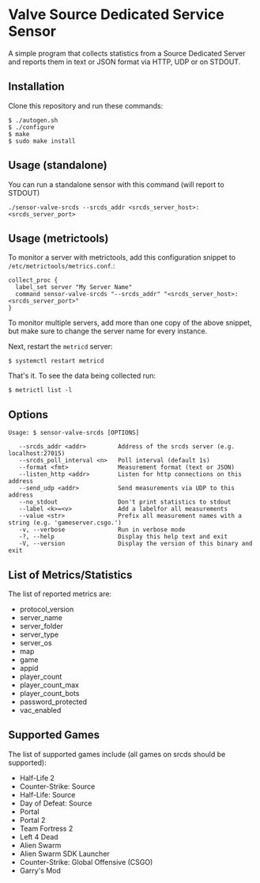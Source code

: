 Valve Source Dedicated Service Sensor
=====================================

A simple program that collects statistics from a Source Dedicated Server and 
reports them in text or JSON format via HTTP, UDP or on STDOUT.

## Installation

Clone this repository and run these commands:

    $ ./autogen.sh
    $ ./configure
    $ make
    $ sudo make install


## Usage (standalone)

You can run a standalone sensor with this command (will report to STDOUT)

    ./sensor-valve-srcds --srcds_addr <srcds_server_host>:<srcds_server_port>


## Usage (metrictools)

To monitor a server with metrictools, add this configuration snippet to `/etc/metrictools/metrics.conf`.:

    collect_proc {
      label_set server "My Server Name"
      command sensor-valve-srcds "--srcds_addr" "<srcds_server_host>:<srcds_server_port>"
    }

To monitor multiple servers, add more than one copy of the above snippet, but make
sure to change the server name for every instance.

Next, restart the `metricd` server:

    $ systemctl restart metricd

That's it. To see the data being collected run:

    $ metrictl list -l


## Options

    Usage: $ sensor-valve-srcds [OPTIONS]

       --srcds_addr <addr>         Address of the srcds server (e.g. localhost:27015)
       --srcds_poll_interval <n>   Poll interval (default 1s)
       --format <fmt>              Measurement format (text or JSON)
       --listen_http <addr>        Listen for http connections on this address
       --send_udp <addr>           Send measurements via UDP to this address
       --no_stdout                 Don't print statistics to stdout
       --label <k>=<v>             Add a labelfor all measurements
       --value <str>               Prefix all measurement names with a string (e.g. 'gameserver.csgo.')
       -v, --verbose               Run in verbose mode
       -?, --help                  Display this help text and exit
       -V, --version               Display the version of this binary and exit


## List of Metrics/Statistics

The list of reported metrics are:

- protocol_version
- server_name
- server_folder
- server_type
- server_os
- map
- game
- appid
- player_count
- player_count_max
- player_count_bots
- password_protected
- vac_enabled


## Supported Games

The list of supported games include (all games on srcds should be supported):

- Half-Life 2
- Counter-Strike: Source
- Half-Life: Source
- Day of Defeat: Source
- Portal
- Portal 2
- Team Fortress 2
- Left 4 Dead
- Alien Swarm
- Alien Swarm SDK Launcher
- Counter-Strike: Global Offensive (CSGO)
- Garry's Mod


